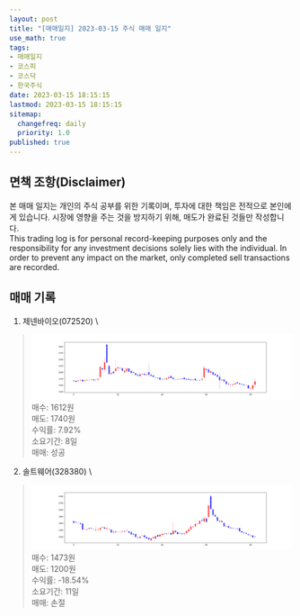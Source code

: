 ```yaml
---
layout: post
title: "[매매일지] 2023-03-15 주식 매매 일지"
use_math: true
tags:
- 매매일지
- 코스피
- 코스닥
- 한국주식
date: 2023-03-15 18:15:15
lastmod: 2023-03-15 18:15:15
sitemap:
  changefreq: daily
  priority: 1.0
published: true
---
```



## 면책 조항(Disclaimer)
본 매매 일지는 개인의 주식 공부를 위한 기록이며, 투자에 대한 책임은 전적으로 본인에게 있습니다. 시장에 영향을 주는 것을 방지하기 위해, 매도가 완료된 것들만 작성합니다. \
This trading log is for personal record-keeping purposes only and the responsibility for any investment decisions solely lies with the individual. In order to prevent any impact on the market, only completed sell transactions are recorded.


## 매매 기록
1. 제넨바이오(072520) \
> [![chart1](/../public/images/posts/2023-03-15/072520.PNG)](/../public/images/posts/2023-03-15/072520.PNG)
   매수: 1612원 \
   매도: 1740원 \
   수익률: 7.92% \
   소요기간: 8일 \
   매매: 성공 


2. 솔트웨어(328380) \
> [![chart2](/../public/images/posts/2023-03-15/328380.PNG)](/../public/images/posts/2023-03-15/328380.PNG)
   매수: 1473원 \
   매도: 1200원 \
   수익률: -18.54% \
   소요기간: 11일 \
   매매: 손절 


